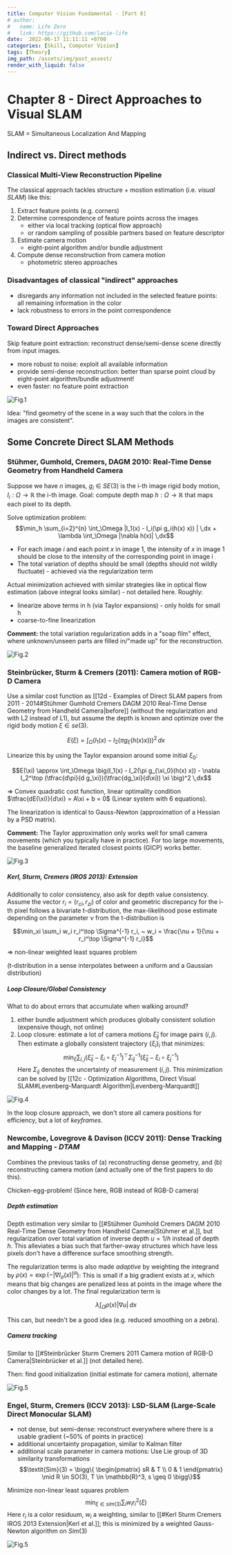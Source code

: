 ```yaml
---
title: Computer Vision Fundamental - [Part 8]
# author:
#   name: Life Zero
#   link: https://github.com/lacie-life
date:  2022-06-17 11:11:11 +0700
categories: [Skill, Computer Vision]
tags: [Theory]
img_path: /assets/img/post_assest/
render_with_liquid: false
---
```


# Chapter 8 - Direct Approaches to Visual SLAM
SLAM = Simultaneous Localization And Mapping

## Indirect vs. Direct methods
### Classical Multi-View Reconstruction Pipeline
The classical approach tackles structure + mostion estimation (i.e. *visual SLAM*) like this:

1. Extract feature points (e.g. corners)
2. Determine correspondence of feature points across the images
	- either via local tracking (optical flow approach)
	- or random sampling of possible partners based on feature descriptor
3. Estimate camera motion
	- eight-point algorithm and/or bundle adjustment
4. Compute dense reconstruction from camera motion
	- photometric stereo approaches

### Disadvantages of classical "indirect" approaches
- disregards any information not included in the selected feature points: all remaining information in the color
- lack robustness to errors in the point correspondence

### Toward Direct Approaches
Skip feature point extraction: reconstruct dense/semi-dense scene directly from input images.

- more robust to noise: exploit all available information
- provide semi-dense reconstruction: better than sparse point cloud by eight-point algorithm/bundle adjustment!
- even faster: no feature point extraction

![Fig.1](https://github.com/lacie-life/lacie-life.github.io/blob/main/assets/img/post_assest/feature-based-vs-direct.png?raw=true)

Idea: "find geometry of the scene in a way such that the colors in the images are consistent".

## Some Concrete Direct SLAM Methods

### Stühmer, Gumhold, Cremers, DAGM 2010: Real-Time Dense Geometry from Handheld Camera
Suppose we have $n$ images, $g_i \in SE(3)$ is the i-th image rigid body motion, $I_i: \Omega \to \mathbb{R}$ the i-th image. Goal: compute depth map $h: \Omega \to \mathbb{R}$ that maps each pixel to its depth.

Solve optimization problem:
$$\min_h \sum_{i=2}^{n} \int_\Omega |I_1(x) - I_i(\pi g_i(h(x) x)) | \,dx + \lambda \int_\Omega |\nabla h(x)| \,dx$$

- For each image $i$ and each point $x$ in image 1, the intensity of $x$ in image 1 should be close to the intensity of the corresponding point in image i
- The total variation of depths should be small (depths should not wildly fluctuate) - achieved via the regularization term

Actual minimization achieved with similar strategies like in optical flow estimation (above integral looks similar) - not detailed here. Roughly:
- linearize above terms in h (via Taylor expansions) - only holds for small h
- coarse-to-fine linearization

**Comment:** the total variation regularization adds in a "soap film" effect, where unknown/unseen parts are filled in/"made up" for the reconstruction.

![Fig.2](https://github.com/lacie-life/lacie-life.github.io/blob/main/assets/img/post_assest/plant-reconstruction.png?raw=true)

### Steinbrücker, Sturm & Cremers (2011): Camera motion of RGB-D Camera
Use a similar cost function as [[12d - Examples of Direct SLAM papers from 2011 - 2014#Stühmer Gumhold Cremers DAGM 2010 Real-Time Dense Geometry from Handheld Camera|before]] (without the regularization and with L2 instead of L1), but assume the depth is known and optimize over the rigid body motion $\xi \in se(3)$.

$$E(\xi) = \int_\Omega \big(I_1(x) - I_2(\pi g_{\xi}(h(x) x))\big)^2 \,dx$$

Linearize this by using the Taylor expansion around some initial $\xi_0$:

$$E(\xi) \approx \int_\Omega \big(I_1(x) - I_2(\pi g_{\xi_0}(h(x) x)) - \nabla I_2^\top (\tfrac{d\pi}{d g_\xi})(\tfrac{dg_\xi}{d\xi}) \xi \big)^2 \,dx$$

=> Convex quadratic cost function, linear optimality condition $\tfrac{dE(\xi)}{d\xi} = A\xi + b = 0$ (Linear system with 6 equations).

The linearization is identical to Gauss-Newton (approximation of a Hessian by a PSD matrix).

**Comment:** The Taylor approximation only works well for small camera movements (which you typically have in practice). For too large movements, the baseline generalized iterated closest points (GICP) works better.

![Fig.3](https://github.com/lacie-life/lacie-life.github.io/blob/main/assets/img/post_assest/rgb-d-tracking.png?raw=true)


##### Kerl, Sturm, Cremers (IROS 2013): Extension
Additionally to color consistency, also ask for depth value consistency. Assume the vector $r_i = (r_{ci}, r_{zi})$ of color and geometric discrepancy for the i-th pixel follows a bivariate t-distribution, the max-likelihood pose estimate depending on the parameter $\nu$ from the t-distribution is

$$\min_xi \sum_i w_i r_i^\top \Sigma^{-1} r_i, ~
w_i = \frac{\nu + 1}{\nu + r_i^\top \Sigma^{-1} r_i}$$

=> non-linear weighted least squares problem

(t-distribution in a sense interpolates between a uniform and a Gaussian distribution)


##### Loop Closure/Global Consistency
What to do about errors that accumulate when walking around?
1. either bundle adjustment which produces globally consistent solution (expensive though, not online)
2. Loop closure: estimate a lot of camera motions $\hat{\xi}_{ij}$ for image pairs $(i, j)$. Then estimate a globally consistent trajectory $\{\xi_i\}_{i}$ that minimizes: $$\min_\xi \sum_{i,j} (\hat{\xi}_{ij} - \xi_i \circ \xi_j^{-1})^\top \Sigma_{ij}^{-1} (\hat{\xi}_{ij} - \xi_i \circ \xi_j^{-1})$$ Here $\Sigma_{ij}$ denotes the uncertainty of measurement $(i, j)$. This minimization can be solved by [[12c - Optimization Algorithms, Direct Visual SLAM#Levenberg-Marquardt Algorithm|Levenberg-Marquardt]]

![Fig.4](https://github.com/lacie-life/lacie-life.github.io/blob/main/assets/img/post_assest/loop-closure.png?raw=true)

In the loop closure approach, we don't store all camera positions for efficiency, but a lot of *keyframes*.


### Newcombe, Lovegrove & Davison (ICCV 2011): Dense Tracking and Mapping - *DTAM*
Combines the previous tasks of (a) reconstructing dense geometry, and (b) reconstructing camera motion (and actually one of the first papers to do this).

Chicken-egg-problem! (Since here, RGB instead of RGB-D camera)

##### Depth estimation
Depth estimation very similar to [[#Stühmer Gumhold Cremers DAGM 2010 Real-Time Dense Geometry from Handheld Camera|Stühmer et al.]], but regularization over total variation of inverse depth $u=1/h$ instead of depth $h$. This alleviates a bias such that farther-away structures which have less pixels don't have a difference surface smoothing strength.

The regularization terms is also made *adaptive* by weighting the integrand by $\rho(x) = \exp(-|\nabla I_\sigma(x)|^\alpha)$: This is small if a big gradient exists at $x$, which means that big changes are penalized less at points in the image where the color changes by a lot. The final regularization term is 

$$\lambda \int_\Omega \rho(x) |\nabla u| \,dx$$

This can, but needn't be a good idea (e.g. reduced smoothing on a zebra).

##### Camera tracking
Similar to [[#Steinbrücker Sturm Cremers 2011 Camera motion of RGB-D Camera|Steinbrücker et al.]] (not detailed here).

Then: find good initialization (initial estimate for camera motion), alternate

![Fig.5](https://github.com/lacie-life/lacie-life.github.io/blob/main/assets/img/post_assest/DTAM-car.png?raw=true)


### Engel, Sturm, Cremers (ICCV 2013): LSD-SLAM (Large-Scale Direct Monocular SLAM)
- not dense, but semi-dense: reconstruct everywhere where there is a usable gradient (~50% of points in practice)
- additional uncertainty propagation, similar to Kalman filter
- additional scale parameter in camera motions: Use Lie group of 3D similarity transformations $$\textit{Sim}(3) = \bigg\{ \begin{pmatrix} sR & T \\ 0 & 1 \end{pmatrix} \mid R \in SO(3), T \in \mathbb{R}^3, s \geq 0 \bigg\}$$

Minimize non-linear least squares problem
$$\min_{\xi \in \textit{sim}(3)} \sum_i w_i r_i^2(\xi)$$
Here $r_i$ is a color residuum, $w_i$ a weighting, similar to [[#Kerl Sturm Cremers IROS 2013 Extension|Kerl et al.]]; this is minimized by a weighted Gauss-Newton algorithm on $\textit{Sim}(3)$

![Fig.5](https://github.com/lacie-life/lacie-life.github.io/blob/main/assets/img/post_assest/LSD-SLAM.png?raw=true)

